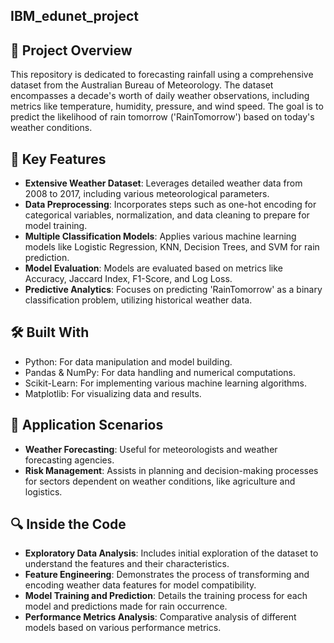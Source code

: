 ## IBM_edunet_project

## 🚀 Project Overview
This repository is dedicated to forecasting rainfall using a comprehensive dataset from the Australian Bureau of Meteorology. The dataset encompasses a decade's worth of daily weather observations, including metrics like temperature, humidity, pressure, and wind speed. The goal is to predict the likelihood of rain tomorrow ('RainTomorrow') based on today's weather conditions.

## 📌 Key Features
- **Extensive Weather Dataset**: Leverages detailed weather data from 2008 to 2017, including various meteorological parameters.
- **Data Preprocessing**: Incorporates steps such as one-hot encoding for categorical variables, normalization, and data cleaning to prepare for model training.
- **Multiple Classification Models**: Applies various machine learning models like Logistic Regression, KNN, Decision Trees, and SVM for rain prediction.
- **Model Evaluation**: Models are evaluated based on metrics like Accuracy, Jaccard Index, F1-Score, and Log Loss.
- **Predictive Analytics**: Focuses on predicting 'RainTomorrow' as a binary classification problem, utilizing historical weather data.

## 🛠️ Built With
- Python: For data manipulation and model building.
- Pandas & NumPy: For data handling and numerical computations.
- Scikit-Learn: For implementing various machine learning algorithms.
- Matplotlib: For visualizing data and results.

## 🎯 Application Scenarios
- **Weather Forecasting**: Useful for meteorologists and weather forecasting agencies.
- **Risk Management**: Assists in planning and decision-making processes for sectors dependent on weather conditions, like agriculture and logistics.

## 🔍 Inside the Code
- **Exploratory Data Analysis**: Includes initial exploration of the dataset to understand the features and their characteristics.
- **Feature Engineering**: Demonstrates the process of transforming and encoding weather data features for model compatibility.
- **Model Training and Prediction**: Details the training process for each model and predictions made for rain occurrence.
- **Performance Metrics Analysis**: Comparative analysis of different models based on various performance metrics.
